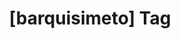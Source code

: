 ---
article_id: 0
description: List of articles under [barquisimeto] tag.
image: http://huntingbears.com.ve/static/img/site/mstile-310x310.png
layout: tag
slug: barquisimeto
title: '[barquisimeto] Tag'
---